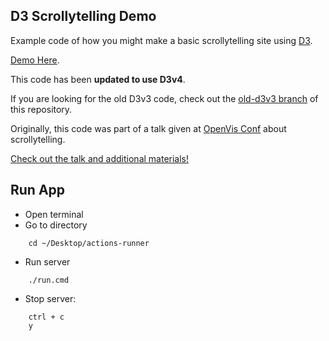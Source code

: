 ## D3 Scrollytelling Demo

Example code of how you might make a basic scrollytelling site using [D3](https://d3js.org/).

[Demo Here](http://vallandingham.me/scroll_demo/).

This code has been **updated to use D3v4**.

If you are looking for the old D3v3 code, check out the [old-d3v3 branch](https://github.com/vlandham/scroll_demo/tree/old-d3v3) of this repository.

Originally, this code was part of a talk given at [OpenVis Conf](http://openvisconf.com/) about scrollytelling.

[Check out the talk and additional materials!](http://vallandingham.me/think_you_can_scroll.html)


## Run App
- Open terminal
- Go to directory
```shell
    cd ~/Desktop/actions-runner
```
- Run server
```shell
    ./run.cmd
```

- Stop server: 
```shell
    ctrl + c
    y
```

